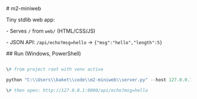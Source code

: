 \# m2-miniweb



Tiny stdlib web app:

\- Serves `/` from `web/` (HTML/CSS/JS)

\- JSON API: `/api/echo?msg=hello` → `{"msg":"hello","length":5}`



\## Run (Windows, PowerShell)

```powershell

\# from project root with venv active

python "C:\\Users\\baket\\code\\m2-miniweb\\server.py" --host 127.0.0.1 --port 8000

\# then open: http://127.0.0.1:8000/api/echo?msg=hello



